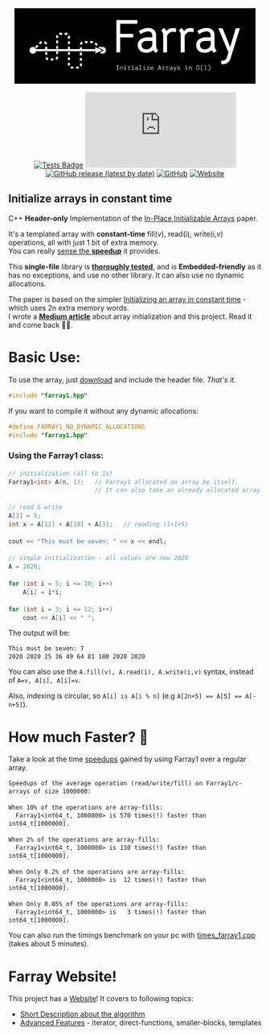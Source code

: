 <div align="center">
    <a href="#readme"><img src="https://raw.githubusercontent.com/tomhea/farray/master/res/logo.png" alt="Farray logo: Initialize Arrays in O(1)" height="150"></a>

[![Tests Badge](https://github.com/tomhea/farray/actions/workflows/tests.yml/badge.svg)](https://github.com/tomhea/farray/actions/workflows/tests.yml)
[![GitHub file size in bytes](https://img.shields.io/github/size/tomhea/farray/include/farray1.hpp)](include/farray1.hpp)
[![GitHub release (latest by date)](https://img.shields.io/github/v/release/tomhea/farray)](https://github.com/tomhea/farray/releases/latest)
[![GitHub](https://img.shields.io/github/license/tomhea/farray)](LICENSE)
[![Website](https://img.shields.io/website?down_color=red&down_message=down&up_message=up&url=https%3A%2F%2Ftomhea.github.io%2Ffarray%2F)](https://tomhea.github.io/farray/)

</div>

## Initialize arrays in constant time

C++ **Header-only** Implementation of the [In-Place Initializable Arrays](https://arxiv.org/abs/1709.08900) paper.

It's a templated array with **constant-time** fill(v), read(i), write(i,v) operations, all with just 1 bit of extra memory.<br>
You can really [sense the **speedup**](#how-much-faster-) it provides.

This **single-file** library is [**thoroughly tested**](tests/tests_farray1.cpp), and is **Embedded-friendly** as it has no exceptions, and use no other library. It can also use no dynamic allocations.

The paper is based on the simpler [Initializing an array in constant time](https://eli.thegreenplace.net/2008/08/23/initializing-an-array-in-constant-time) - which uses 2n extra memory words.<br>
I wrote a **[Medium article](https://link.medium.com/Q8YbkDJX2bb)** about array initialization and this project. Read it and come back 🧑‍💻. 

# Basic Use:
To use the array, just [download](https://github.com/tomhea/farray/releases/latest/download/farray1.hpp) and include the header file. *That's it.*
```c
#include "farray1.hpp"
```

If you want to compile it without any dynamic allocations:
```c
#define FARRAY1_NO_DYNAMIC_ALLOCATIONS
#include "farray1.hpp"
```

### Using the Farray1 class:
```c
// initialization (all to 1s)
Farray1<int> A(n, 1);   // Farray1 allocated an array be itself. 
                        // It can also take an already allocated array as a parameter.

// read & write
A[3] = 5;
int x = A[12] + A[19] + A[3];   // reading (1+1+5)

cout << "This must be seven: " << x << endl;

// simple initialization - all values are now 2020
A = 2020;     

for (int i = 5; i <= 10; i++)
    A[i] = i*i;
    
for (int i = 3; i <= 12; i++)
    cout << A[i] << " ";
```

The output will be:
```
This must be seven: 7
2020 2020 25 36 49 64 81 100 2020 2020 
```

You can also use the `A.fill(v), A.read(i), A.write(i,v)` syntax, instead of `A=v, A[i], A[i]=v`.

Also, indexing is circular, so ```A[i] is A[i % n]``` (e.g ```A[2n+5] == A[5] == A[-n+5]```).

# How much Faster? 🚀

Take a look at the time [speedups](timings/times_farray1_output.txt) gained by using Farray1 over a regular array.
```
Speedups of the average operation (read/write/fill) on Farray1/c-arrays of size 1000000:

When 10% of the operations are array-fills:
  Farray1<int64_t, 1000000> is 570 times(!) faster than int64_t[1000000].

When 2% of the operations are array-fills:
  Farray1<int64_t, 1000000> is 110 times(!) faster than int64_t[1000000].

When Only 0.2% of the operations are array-fills:
  Farray1<int64_t, 1000000> is  12 times(!) faster than int64_t[1000000].

When Only 0.05% of the operations are array-fills:
  Farray1<int64_t, 1000000> is   3 times(!) faster than int64_t[1000000].
```
You can also run the timings benchmark on your pc with [times_farray1.cpp](timings/times_farray1.cpp) (takes about 5 minutes).



# Farray Website!

This project has a [Website](https://tomhea.github.io/farray/)! It covers to following topics:
* [Short Description about the algorithm](https://tomhea.github.io/farray/Short-Description.html)
* [Advanced Features](https://tomhea.github.io/farray/Advanced-Features.html) - iterator, direct-functions, smaller-blocks, templates

